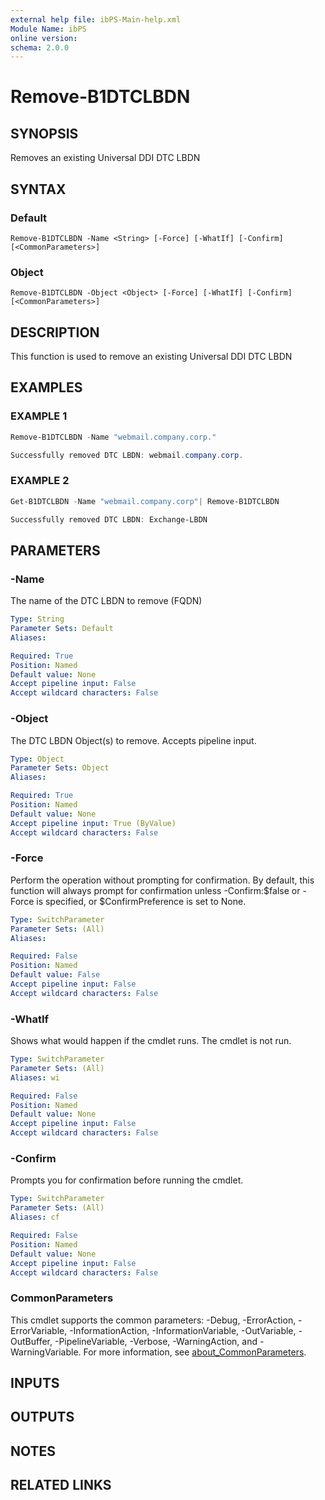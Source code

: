 ```yaml
---
external help file: ibPS-Main-help.xml
Module Name: ibPS
online version:
schema: 2.0.0
---
```


# Remove-B1DTCLBDN

## SYNOPSIS
Removes an existing Universal DDI DTC LBDN

## SYNTAX

### Default
```
Remove-B1DTCLBDN -Name <String> [-Force] [-WhatIf] [-Confirm] [<CommonParameters>]
```

### Object
```
Remove-B1DTCLBDN -Object <Object> [-Force] [-WhatIf] [-Confirm] [<CommonParameters>]
```

## DESCRIPTION
This function is used to remove an existing Universal DDI DTC LBDN

## EXAMPLES

### EXAMPLE 1
```powershell
Remove-B1DTCLBDN -Name "webmail.company.corp."

Successfully removed DTC LBDN: webmail.company.corp.
```

### EXAMPLE 2
```powershell
Get-B1DTCLBDN -Name "webmail.company.corp"| Remove-B1DTCLBDN

Successfully removed DTC LBDN: Exchange-LBDN
```

## PARAMETERS

### -Name
The name of the DTC LBDN to remove (FQDN)

```yaml
Type: String
Parameter Sets: Default
Aliases:

Required: True
Position: Named
Default value: None
Accept pipeline input: False
Accept wildcard characters: False
```

### -Object
The DTC LBDN Object(s) to remove.
Accepts pipeline input.

```yaml
Type: Object
Parameter Sets: Object
Aliases:

Required: True
Position: Named
Default value: None
Accept pipeline input: True (ByValue)
Accept wildcard characters: False
```

### -Force
Perform the operation without prompting for confirmation.
By default, this function will always prompt for confirmation unless -Confirm:$false or -Force is specified, or $ConfirmPreference is set to None.

```yaml
Type: SwitchParameter
Parameter Sets: (All)
Aliases:

Required: False
Position: Named
Default value: False
Accept pipeline input: False
Accept wildcard characters: False
```

### -WhatIf
Shows what would happen if the cmdlet runs.
The cmdlet is not run.

```yaml
Type: SwitchParameter
Parameter Sets: (All)
Aliases: wi

Required: False
Position: Named
Default value: None
Accept pipeline input: False
Accept wildcard characters: False
```

### -Confirm
Prompts you for confirmation before running the cmdlet.

```yaml
Type: SwitchParameter
Parameter Sets: (All)
Aliases: cf

Required: False
Position: Named
Default value: None
Accept pipeline input: False
Accept wildcard characters: False
```

### CommonParameters
This cmdlet supports the common parameters: -Debug, -ErrorAction, -ErrorVariable, -InformationAction, -InformationVariable, -OutVariable, -OutBuffer, -PipelineVariable, -Verbose, -WarningAction, and -WarningVariable. For more information, see [about_CommonParameters](http://go.microsoft.com/fwlink/?LinkID=113216).

## INPUTS

## OUTPUTS

## NOTES

## RELATED LINKS
